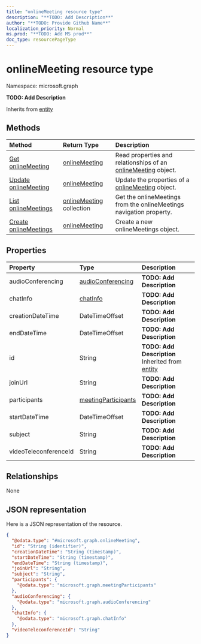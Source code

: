 ```yaml
---
title: "onlineMeeting resource type"
description: "**TODO: Add Description**"
author: "**TODO: Provide Github Name**"
localization_priority: Normal
ms.prod: "**TODO: Add MS prod**"
doc_type: resourcePageType
---
```


# onlineMeeting resource type


Namespace: microsoft.graph

**TODO: Add Description**


Inherits from [entity](../resources/entity.md)

## Methods
|Method|Return Type|Description|
|:---|:---|:---|
|[Get onlineMeeting](../api/onlinemeeting-get.md)|[onlineMeeting](../resources/onlinemeeting.md)|Read properties and relationships of an [onlineMeeting](../resources/onlinemeeting.md) object.|
|[Update onlineMeeting](../api/onlinemeeting-update.md)|[onlineMeeting](../resources/onlinemeeting.md)|Update the properties of a [onlineMeeting](../resources/onlinemeeting.md) object.|
|[List onlineMeetings](../api/user-list-onlinemeetings.md)|[onlineMeeting](../resources/onlinemeeting.md) collection|Get the onlineMeetings from the onlineMeetings navigation property.|
|[Create onlineMeetings](../api/user-post-onlinemeetings.md)|[onlineMeeting](../resources/onlinemeeting.md)|Create a new onlineMeetings object.|

## Properties
|Property|Type|Description|
|:---|:---|:---|
|audioConferencing|[audioConferencing](../resources/audioconferencing.md)|**TODO: Add Description**|
|chatInfo|[chatInfo](../resources/chatinfo.md)|**TODO: Add Description**|
|creationDateTime|DateTimeOffset|**TODO: Add Description**|
|endDateTime|DateTimeOffset|**TODO: Add Description**|
|id|String|**TODO: Add Description** Inherited from [entity](../resources/entity.md)|
|joinUrl|String|**TODO: Add Description**|
|participants|[meetingParticipants](../resources/meetingparticipants.md)|**TODO: Add Description**|
|startDateTime|DateTimeOffset|**TODO: Add Description**|
|subject|String|**TODO: Add Description**|
|videoTeleconferenceId|String|**TODO: Add Description**|

## Relationships
None

## JSON representation
Here is a JSON representation of the resource.
<!-- {
  "blockType": "resource",
  "keyProperty": "id",
  "@odata.type": "microsoft.graph.onlineMeeting",
  "baseType": "microsoft.graph.entity",
  "openType": true
}
-->
``` json
{
  "@odata.type": "#microsoft.graph.onlineMeeting",
  "id": "String (identifier)",
  "creationDateTime": "String (timestamp)",
  "startDateTime": "String (timestamp)",
  "endDateTime": "String (timestamp)",
  "joinUrl": "String",
  "subject": "String",
  "participants": {
    "@odata.type": "microsoft.graph.meetingParticipants"
  },
  "audioConferencing": {
    "@odata.type": "microsoft.graph.audioConferencing"
  },
  "chatInfo": {
    "@odata.type": "microsoft.graph.chatInfo"
  },
  "videoTeleconferenceId": "String"
}
```

